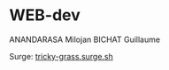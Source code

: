 # WEB-dev

ANANDARASA Milojan
BICHAT Guillaume

Surge: [tricky-grass.surge.sh](http://tricky-grass.surge.sh/)
